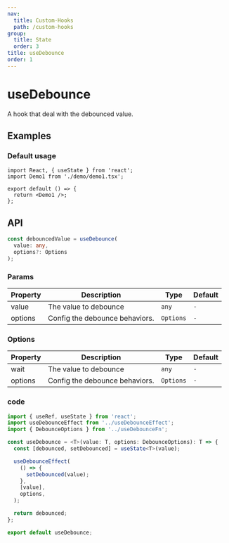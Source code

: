 ```yaml
---
nav:
  title: Custom-Hooks
  path: /custom-hooks
group:
  title: State
  order: 3
title: useDebounce
order: 1
---
```


# useDebounce

A hook that deal with the debounced value.

## Examples

### Default usage

```tsx
import React, { useState } from 'react';
import Demo1 from './demo/demo1.tsx';

export default () => {
  return <Demo1 />;
};
```

## API

```typescript
const debouncedValue = useDebounce(
  value: any,
  options?: Options
);
```

### Params

| Property | Description                    | Type      | Default |
| -------- | ------------------------------ | --------- | ------- |
| value    | The value to debounce          | `any`     | `-`     |
| options  | Config the debounce behaviors. | `Options` | `-`     |

### Options

| Property | Description                    | Type      | Default |
| -------- | ------------------------------ | --------- | ------- |
| wait     | The value to debounce          | `any`     | `-`     |
| options  | Config the debounce behaviors. | `Options` | `-`     |

### code

```ts
import { useRef, useState } from 'react';
import useDebounceEffect from '../useDebounceEffect';
import { DebounceOptions } from '../useDebounceFn';

const useDebounce = <T>(value: T, options: DebounceOptions): T => {
  const [debounced, setDebounced] = useState<T>(value);

  useDebounceEffect(
    () => {
      setDebounced(value);
    },
    [value],
    options,
  );

  return debounced;
};

export default useDebounce;
```
